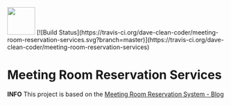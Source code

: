 <img  src="https://raw.githubusercontent.com/meeting-room-reservation-group/meeting-room-reservation-group.github.io/master/images/meeting_room_logo.ico" width="64" />
[![Build Status](https://travis-ci.org/dave-clean-coder/meeting-room-reservation-services.svg?branch=master)](https://travis-ci.org/dave-clean-coder/meeting-room-reservation-services)

# Meeting Room Reservation Services

__INFO__ This project is based on the [Meeting Room Reservation System - Blog](http://meeting-room-reservation-group.github.io/)
